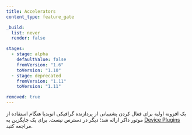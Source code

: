 ```yaml
---
title: Accelerators
content_type: feature_gate

_build:
  list: never
  render: false

stages:
  - stage: alpha 
    defaultValue: false
    fromVersion: "1.6"
    toVersion: "1.10"
  - stage: deprecated
    fromVersion: "1.11"
    toVersion: "1.11"

removed: true
---
```

یک افزونه اولیه برای فعال کردن پشتیبانی از پردازنده گرافیکی انویدیا هنگام استفاده از موتور داکر ارائه شد؛ دیگر در دسترس نیست. برای یک جایگزین به [Device Plugins](/docs/concepts/extend-kubernetes/compute-storage-net/device-plugins/) مراجعه کنید.
